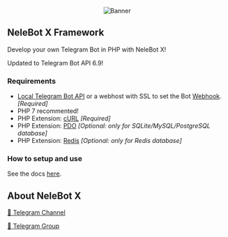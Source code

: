 <p align="center"> 
    <img src="https://telegra.ph/file/f508ceecf6dedc95c3be1.jpg" alt="Banner" /> 
</p>

## NeleBot X Framework

Develop your own Telegram Bot in PHP with NeleBot X!

Updated to Telegram Bot API 6.9!

### Requirements

- [Local Telegram Bot API](https://github.com/tdlib/telegram-bot-api) or a webhost with SSL to set the Bot [Webhook](https://core.telegram.org/bots/api#setwebhook). *[Required]*
- PHP 7 recommented!
- PHP Extension: [cURL](https://www.php.net/manual/en/book.curl.php) *[Required]*
- PHP Extension: [PDO](https://www.php.net/manual/en/book.pdo.php) *[Optional: only for SQLite/MySQL/PostgreSQL database]*
- PHP Extension: [Redis](https://github.com/phpredis/phpredis) *[Optional: only for Redis database]*

### How to setup and use

See the docs [here](https://neleb54gold.github.io/NeleBotX/).

## About NeleBot X

[📢 Telegram Channel](https://t.me/NeleBotX)

[👥 Telegram Group](https://t.me/NeleBotXSupport)
